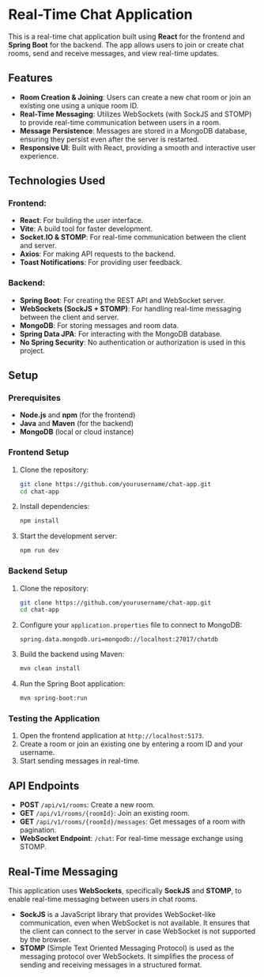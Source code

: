 # Real-Time Chat Application

This is a real-time chat application built using **React** for the frontend and **Spring Boot** for the backend. The app allows users to join or create chat rooms, send and receive messages, and view real-time updates.

## Features

- **Room Creation & Joining**: Users can create a new chat room or join an existing one using a unique room ID.
- **Real-Time Messaging**: Utilizes WebSockets (with SockJS and STOMP) to provide real-time communication between users in a room.
- **Message Persistence**: Messages are stored in a MongoDB database, ensuring they persist even after the server is restarted.
- **Responsive UI**: Built with React, providing a smooth and interactive user experience.

## Technologies Used

### Frontend:
- **React**: For building the user interface.
- **Vite**: A build tool for faster development.
- **Socket.IO & STOMP**: For real-time communication between the client and server.
- **Axios**: For making API requests to the backend.
- **Toast Notifications**: For providing user feedback.

### Backend:
- **Spring Boot**: For creating the REST API and WebSocket server.
- **WebSockets (SockJS + STOMP)**: For handling real-time messaging between the client and server.
- **MongoDB**: For storing messages and room data.
- **Spring Data JPA**: For interacting with the MongoDB database.
- **No Spring Security**: No authentication or authorization is used in this project.

## Setup

### Prerequisites
- **Node.js** and **npm** (for the frontend)
- **Java** and **Maven** (for the backend)
- **MongoDB** (local or cloud instance)

### Frontend Setup
1. Clone the repository:
    ```bash
    git clone https://github.com/yourusername/chat-app.git
    cd chat-app
    ```
2. Install dependencies:
    ```bash
    npm install
    ```
3. Start the development server:
    ```bash
    npm run dev
    ```

### Backend Setup
1. Clone the repository:
    ```bash
    git clone https://github.com/yourusername/chat-app.git
    cd chat-app
    ```
2. Configure your `application.properties` file to connect to MongoDB:
    ```properties
    spring.data.mongodb.uri=mongodb://localhost:27017/chatdb
    ```
3. Build the backend using Maven:
    ```bash
    mvn clean install
    ```
4. Run the Spring Boot application:
    ```bash
    mvn spring-boot:run
    ```

### Testing the Application
1. Open the frontend application at `http://localhost:5173`.
2. Create a room or join an existing one by entering a room ID and your username.
3. Start sending messages in real-time.

## API Endpoints

- **POST** `/api/v1/rooms`: Create a new room.
- **GET** `/api/v1/rooms/{roomId}`: Join an existing room.
- **GET** `/api/v1/rooms/{roomId}/messages`: Get messages of a room with pagination.
- **WebSocket Endpoint**: `/chat`: For real-time message exchange using STOMP.

## Real-Time Messaging

This application uses **WebSockets**, specifically **SockJS** and **STOMP**, to enable real-time messaging between users in chat rooms.

- **SockJS** is a JavaScript library that provides WebSocket-like communication, even when WebSocket is not available. It ensures that the client can connect to the server in case WebSocket is not supported by the browser.
- **STOMP** (Simple Text Oriented Messaging Protocol) is used as the messaging protocol over WebSockets. It simplifies the process of sending and receiving messages in a structured format.
